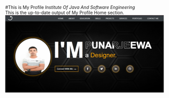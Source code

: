 #This is My Profile
_Institute Of Java And Software Engineering_
<br/>
This is the up-to-date output of My Profile Home section.
<br/>
![ScreenShot](assets/images/My%20Profile%20Home.jpg)